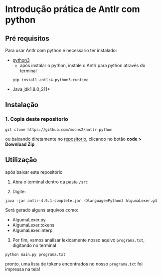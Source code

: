 # Introdução prática de Antlr com python

## Pré requisitos

Para usar Antlr com python é necessario ter instalado:

- [python3](https://www.python.org/ftp/python/3.9.2/python-3.9.2-amd64.exe)
  - após instalar o python, instale o Antlr para python através do terminal
  ```terminal
  pip install antlr4-python3-runtime
  ```
- Java jdk1.8.0_211+

## Instalação

### 1. Copia deste repositorio

`git clone https://github.com/moons2/antlr-python`

ou baixando diretamente no [repositorio](https://github.com/moons2/antlr-python), clicando no botão **code > Download Zip**

## Utilização

após baixar este repositório

1. Abra o terminal dentro da pasta `/src`

2. Digite:

```terminal
java -jar antlr-4.9.1-complete.jar -Dlanguage=Python3 AlgumaLexer.g4
```

Será gerado alguns arquivos como:

- AlgumaLexer.py
- AlgumaLexer.tokens
- AlgumaLexer.interp

3. Por fim, vamos analisar lexicamente nosso aquivo `programa.txt`, digitando no terminal

```terminal
python main.py programa.txt
```

pronto, uma lista de tokens encontrados no nosso `programa.txt` foi impressa na tela!
